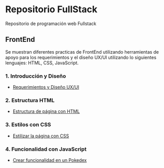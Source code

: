 # Repositorio FullStack
Repositorio de programación web Fullstack

## FrontEnd
Se muestran diferentes practicas de FrontEnd utilizando herramientas de apoyo para los requerimientos
y el diseño UX/UI utilizando lo siguientes lenguajes: HTML, CSS, JavaScript.
### 1. Introducción y Diseño
- [Requerimientos y Diseño UX/UI](https://github.com/eduardocastro23/Launch-X/blob/main/FrontEnd/Abogabot.md)

### 2. Estructura HTML
- [Estructura de página con HTML](https://eduardocastro23.github.io/Launch-X/FrontEnd/Practica%202%20HTML/index.html)

### 3. Estilos con CSS
- [Estilizar la página con CSS](https://eduardocastro23.github.io/Launch-X/FrontEnd/Practica%203%20Vacunaci%C3%B3n/index.html)

### 4. Funcionalidad con JavaScript
- [Crear funcionalidad en un Pokedex]()
